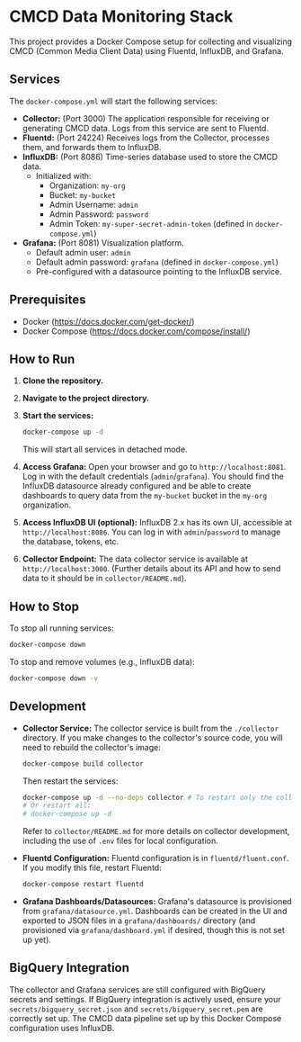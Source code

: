 # CMCD Data Monitoring Stack

This project provides a Docker Compose setup for collecting and visualizing CMCD (Common Media Client Data) using Fluentd, InfluxDB, and Grafana.

## Services

The `docker-compose.yml` will start the following services:

*   **Collector:** (Port 3000) The application responsible for receiving or generating CMCD data. Logs from this service are sent to Fluentd.
*   **Fluentd:** (Port 24224) Receives logs from the Collector, processes them, and forwards them to InfluxDB.
*   **InfluxDB:** (Port 8086) Time-series database used to store the CMCD data.
    *   Initialized with:
        *   Organization: `my-org`
        *   Bucket: `my-bucket`
        *   Admin Username: `admin`
        *   Admin Password: `password`
        *   Admin Token: `my-super-secret-admin-token` (defined in `docker-compose.yml`)
*   **Grafana:** (Port 8081) Visualization platform.
    *   Default admin user: `admin`
    *   Default admin password: `grafana` (defined in `docker-compose.yml`)
    *   Pre-configured with a datasource pointing to the InfluxDB service.

## Prerequisites

*   Docker (https://docs.docker.com/get-docker/)
*   Docker Compose (https://docs.docker.com/compose/install/)

## How to Run

1.  **Clone the repository.**
2.  **Navigate to the project directory.**
3.  **Start the services:**
    ```bash
    docker-compose up -d
    ```
    This will start all services in detached mode.

4.  **Access Grafana:**
    Open your browser and go to `http://localhost:8081`. Log in with the default credentials (`admin`/`grafana`). You should find the InfluxDB datasource already configured and be able to create dashboards to query data from the `my-bucket` bucket in the `my-org` organization.

5.  **Access InfluxDB UI (optional):**
    InfluxDB 2.x has its own UI, accessible at `http://localhost:8086`. You can log in with `admin`/`password` to manage the database, tokens, etc.

6.  **Collector Endpoint:**
    The data collector service is available at `http://localhost:3000`. (Further details about its API and how to send data to it should be in `collector/README.md`).

## How to Stop

To stop all running services:
```bash
docker-compose down
```
To stop and remove volumes (e.g., InfluxDB data):
```bash
docker-compose down -v
```

## Development

*   **Collector Service:** The collector service is built from the `./collector` directory. If you make changes to the collector's source code, you will need to rebuild the collector's image:
    ```bash
    docker-compose build collector
    ```
    Then restart the services:
    ```bash
    docker-compose up -d --no-deps collector # To restart only the collector
    # Or restart all:
    # docker-compose up -d
    ```
    Refer to `collector/README.md` for more details on collector development, including the use of `.env` files for local configuration.

*   **Fluentd Configuration:** Fluentd configuration is in `fluentd/fluent.conf`. If you modify this file, restart Fluentd:
    ```bash
    docker-compose restart fluentd
    ```

*   **Grafana Dashboards/Datasources:** Grafana's datasource is provisioned from `grafana/datasource.yml`. Dashboards can be created in the UI and exported to JSON files in a `grafana/dashboards/` directory (and provisioned via `grafana/dashboard.yml` if desired, though this is not set up yet).

## BigQuery Integration
The collector and Grafana services are still configured with BigQuery secrets and settings. If BigQuery integration is actively used, ensure your `secrets/bigquery_secret.json` and `secrets/bigquery_secret.pem` are correctly set up. The CMCD data pipeline set up by this Docker Compose configuration uses InfluxDB.